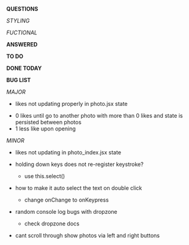 **QUESTIONS**

*STYLING*


*FUCTIONAL*



**ANSWERED**


**TO DO**


**DONE TODAY**


**BUG LIST**

*MAJOR*
-  likes not updating properly in photo.jsx state
  +  0 likes until go to another photo with more than 0 likes and state is persisted between photos
  + 1 less like upon opening


*MINOR*

- likes not updating in photo_index.jsx state

- holding down keys does not re-register keystroke?
  + use this.select()

- how to make it auto select the text on double click
  + change onChange to onKeypress

- random console log bugs with dropzone
  + check dropzone docs

- cant scroll through show photos via left and right buttons
